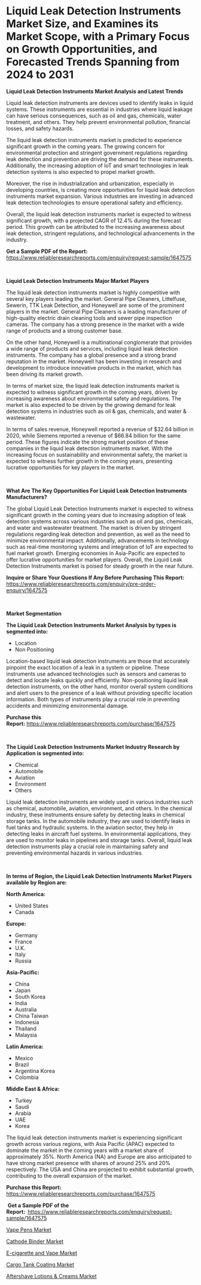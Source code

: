 <p><h1>Liquid Leak Detection Instruments Market Size, and Examines its Market Scope, with a Primary Focus on Growth Opportunities, and Forecasted Trends Spanning from 2024 to 2031</h1></p><p><strong>Liquid Leak Detection Instruments Market Analysis and Latest Trends</strong></p>
<p><p>Liquid leak detection instruments are devices used to identify leaks in liquid systems. These instruments are essential in industries where liquid leakage can have serious consequences, such as oil and gas, chemicals, water treatment, and others. They help prevent environmental pollution, financial losses, and safety hazards.</p><p>The liquid leak detection instruments market is predicted to experience significant growth in the coming years. The growing concern for environmental protection and stringent government regulations regarding leak detection and prevention are driving the demand for these instruments. Additionally, the increasing adoption of IoT and smart technologies in leak detection systems is also expected to propel market growth.</p><p>Moreover, the rise in industrialization and urbanization, especially in developing countries, is creating more opportunities for liquid leak detection instruments market expansion. Various industries are investing in advanced leak detection technologies to ensure operational safety and efficiency.</p><p>Overall, the liquid leak detection instruments market is expected to witness significant growth, with a projected CAGR of 12.4% during the forecast period. This growth can be attributed to the increasing awareness about leak detection, stringent regulations, and technological advancements in the industry.</p></p>
<p><strong>Get a Sample PDF of the Report:&nbsp;</strong> <a href="https://www.reliableresearchreports.com/enquiry/request-sample/1647575">https://www.reliableresearchreports.com/enquiry/request-sample/1647575</a></p>
<p>&nbsp;</p>
<p><strong>Liquid Leak Detection Instruments Major Market Players</strong></p>
<p><p>The liquid leak detection instruments market is highly competitive with several key players leading the market. General Pipe Cleaners, Littelfuse, Sewerin, TTK Leak Detection, and Honeywell are some of the prominent players in the market. General Pipe Cleaners is a leading manufacturer of high-quality electric drain cleaning tools and sewer pipe inspection cameras. The company has a strong presence in the market with a wide range of products and a strong customer base.</p><p>On the other hand, Honeywell is a multinational conglomerate that provides a wide range of products and services, including liquid leak detection instruments. The company has a global presence and a strong brand reputation in the market. Honeywell has been investing in research and development to introduce innovative products in the market, which has been driving its market growth.</p><p>In terms of market size, the liquid leak detection instruments market is expected to witness significant growth in the coming years, driven by increasing awareness about environmental safety and regulations. The market is also expected to be driven by the growing demand for leak detection systems in industries such as oil & gas, chemicals, and water & wastewater.</p><p>In terms of sales revenue, Honeywell reported a revenue of $32.64 billion in 2020, while Siemens reported a revenue of $66.84 billion for the same period. These figures indicate the strong market position of these companies in the liquid leak detection instruments market. With the increasing focus on sustainability and environmental safety, the market is expected to witness further growth in the coming years, presenting lucrative opportunities for key players in the market.</p></p>
<p>&nbsp;</p>
<p><strong>What Are The Key Opportunities For Liquid Leak Detection Instruments Manufacturers?</strong></p>
<p><p>The global Liquid Leak Detection Instruments market is expected to witness significant growth in the coming years due to increasing adoption of leak detection systems across various industries such as oil and gas, chemicals, and water and wastewater treatment. The market is driven by stringent regulations regarding leak detection and prevention, as well as the need to minimize environmental impact. Additionally, advancements in technology such as real-time monitoring systems and integration of IoT are expected to fuel market growth. Emerging economies in Asia-Pacific are expected to offer lucrative opportunities for market players. Overall, the Liquid Leak Detection Instruments market is poised for steady growth in the near future.</p></p>
<p><strong>Inquire or Share Your Questions If Any Before Purchasing This Report:</strong> <a href="https://www.reliableresearchreports.com/enquiry/pre-order-enquiry/1647575">https://www.reliableresearchreports.com/enquiry/pre-order-enquiry/1647575</a></p>
<p>&nbsp;</p>
<p><strong>Market Segmentation</strong></p>
<p><strong>The Liquid Leak Detection Instruments Market Analysis by types is segmented into:</strong></p>
<p><ul><li>Location</li><li>Non Positioning</li></ul></p>
<p><p>Location-based liquid leak detection instruments are those that accurately pinpoint the exact location of a leak in a system or pipeline. These instruments use advanced technologies such as sensors and cameras to detect and locate leaks quickly and efficiently. Non-positioning liquid leak detection instruments, on the other hand, monitor overall system conditions and alert users to the presence of a leak without providing specific location information. Both types of instruments play a crucial role in preventing accidents and minimizing environmental damage.</p></p>
<p><strong>Purchase this Report:&nbsp;</strong><a href="https://www.reliableresearchreports.com/purchase/1647575">https://www.reliableresearchreports.com/purchase/1647575</a></p>
<p>&nbsp;</p>
<p><strong>The Liquid Leak Detection Instruments Market Industry Research by Application is segmented into:</strong></p>
<p><ul><li>Chemical</li><li>Automobile</li><li>Aviation</li><li>Environment</li><li>Others</li></ul></p>
<p><p>Liquid leak detection instruments are widely used in various industries such as chemical, automobile, aviation, environment, and others. In the chemical industry, these instruments ensure safety by detecting leaks in chemical storage tanks. In the automobile industry, they are used to identify leaks in fuel tanks and hydraulic systems. In the aviation sector, they help in detecting leaks in aircraft fuel systems. In environmental applications, they are used to monitor leaks in pipelines and storage tanks. Overall, liquid leak detection instruments play a crucial role in maintaining safety and preventing environmental hazards in various industries.</p></p>
<p>&nbsp;</p>
<p><strong>In terms of Region, the Liquid Leak Detection Instruments Market Players available by Region are:</strong></p>
<p>
    <p> <strong> North America: </strong>
        <ul>
            <li>United States</li>
            <li>Canada</li>
        </ul>
        </p> 
    <p> <strong> Europe: </strong>
        <ul>
            <li>Germany</li>
            <li>France</li>
            <li>U.K.</li>
            <li>Italy</li>
            <li>Russia</li>
        </ul>
        </p> 
    <p> <strong> Asia-Pacific: </strong>
        <ul>
            <li>China</li>
            <li>Japan</li>
            <li>South Korea</li>
            <li>India</li>
            <li>Australia</li>
            <li>China Taiwan</li>
            <li>Indonesia</li>
            <li>Thailand</li>
            <li>Malaysia</li>
        </ul>
        </p> 
    <p> <strong> Latin America: </strong>
        <ul>
            <li>Mexico</li>
            <li>Brazil</li>
            <li>Argentina Korea</li>
            <li>Colombia</li>
        </ul>
        </p> 
    <p> <strong> Middle East & Africa: </strong>
        <ul>
            <li>Turkey</li>
            <li>Saudi</li>
            <li>Arabia</li>
            <li>UAE</li>
            <li>Korea</li>
        </ul>
    </p>
    </p>
<p><p>The liquid leak detection instruments market is experiencing significant growth across various regions, with Asia Pacific (APAC) expected to dominate the market in the coming years with a market share of approximately 35%. North America (NA) and Europe are also anticipated to have strong market presence with shares of around 25% and 20% respectively. The USA and China are projected to exhibit substantial growth, contributing to the overall expansion of the market.</p></p>
<p><strong>Purchase this Report: </strong><a href="https://www.reliableresearchreports.com/purchase/1647575">https://www.reliableresearchreports.com/purchase/1647575</a></p>
<p>&nbsp;<strong>Get a Sample PDF of the Report:&nbsp;&nbsp;</strong><a href="https://www.reliableresearchreports.com/enquiry/request-sample/1647575">https://www.reliableresearchreports.com/enquiry/request-sample/1647575</a></p>
<p><strong></strong></p>
<p><p><a href="https://silk-columnist-571.notion.site/Vape-Pens-Market-Offer-Valuable-Insights-into-Market-Size-Market-Share-Market-Trends-and-Projecti-d02006e9bd1b4b719abf68fe47ffdb13">Vape Pens Market</a></p><p><a href="https://view.publitas.com/reportprime-1/cathode-binder-market-research-report-the-key-to-successful-business-strategy-forecasted-for-period-from-2024-2031/">Cathode Binder Market</a></p><p><a href="https://cat-emmental-94b.notion.site/E-cigarette-and-Vape-Market-Size-2024-2031-Global-Industrial-Analysis-Key-Geographical-Regions-M-37a17e147be444a1a621e0690f4c84d3">E-cigarette and Vape Market</a></p><p><a href="https://view.publitas.com/reportprime-1/cargo-tank-coating-market-research-report-the-key-to-successful-business-strategy-forecasted-for-period-from-2024-2031/">Cargo Tank Coating Market</a></p><p><a href="https://cat-emmental-94b.notion.site/Aftershave-Lotions-Creams-Market-Size-2024-2031-Global-Industrial-Analysis-Key-Geographical-Reg-f376352113d24510b22533dfe2ed2a17">Aftershave Lotions & Creams Market</a></p></p>